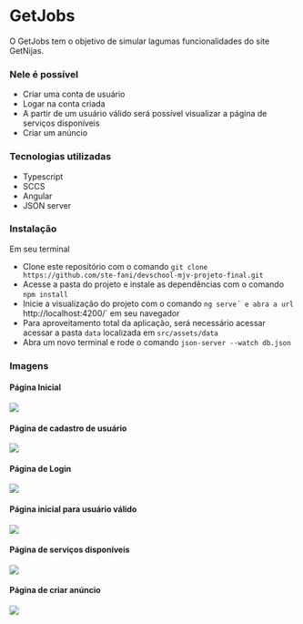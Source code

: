 
# GetJobs

O GetJobs tem o objetivo de simular lagumas funcionalidades do site GetNijas.

### Nele é possível
- Criar uma conta de usuário
- Logar na conta criada
- A partir de um usuário válido será possível visualizar a página de serviços disponíveis
- Criar um anúncio

### Tecnologias utilizadas
- Typescript
- SCCS
- Angular
- JSON server

### Instalação

Em seu terminal

- Clone este repositório com o comando `git clone https://github.com/ste-fani/devschool-mjv-projeto-final.git`
- Acesse a pasta do projeto e instale as dependências com o comando `npm install`
- Inicie a visualização do projeto com o comando `ng serve´ e abra a url `http://localhost:4200/` em seu navegador
- Para aproveitamento total da aplicação, será necessário acessar acessar a pasta `data` localizada em `src/assets/data`
- Abra um novo terminal e rode o comando `json-server --watch db.json`

### Imagens

#### Página Inicial
<img src="https://user-images.githubusercontent.com/69688122/144542073-99b3c160-3931-45de-9e36-78e9d318712e.png"/>

#### Página de cadastro de usuário
<img src="https://user-images.githubusercontent.com/69688122/144542078-d918f2e3-87a8-4ef2-8040-f79880cf0de1.png"/>

#### Página de Login
<img src="https://user-images.githubusercontent.com/69688122/144542081-3a7eb469-49c7-49d9-b4b6-1af3efd7786b.png"/>

#### Página inicial para usuário válido
<img src="https://user-images.githubusercontent.com/69688122/144542074-4b1e4dc2-07a8-4ebb-bc0a-e3769a566d08.png"/>

#### Página de serviços disponíveis
<img src="https://user-images.githubusercontent.com/69688122/144542083-cbbde110-8b71-4d1f-aa81-5b7e788d8fe4.png"/>

#### Página de criar anúncio
<img src="https://user-images.githubusercontent.com/69688122/144542065-cbeeffa6-7db4-46b7-b199-b23a607421f1.png"/>
